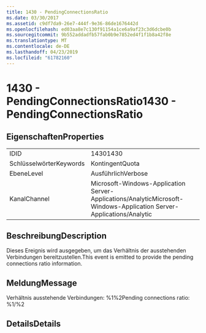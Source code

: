 ```yaml
---
title: 1430 - PendingConnectionsRatio
ms.date: 03/30/2017
ms.assetid: c9df7da9-26e7-444f-9e36-86de1676442d
ms.openlocfilehash: ed03aa8e7c130f91154a1ce6a9af23c3d6dcbe0b
ms.sourcegitcommit: 9b552addadfb57fab0b9e7852ed4f1f1b8a42f8e
ms.translationtype: MT
ms.contentlocale: de-DE
ms.lasthandoff: 04/23/2019
ms.locfileid: "61782160"
---
```

# <a name="1430---pendingconnectionsratio"></a><span data-ttu-id="ad388-102">1430 - PendingConnectionsRatio</span><span class="sxs-lookup"><span data-stu-id="ad388-102">1430 - PendingConnectionsRatio</span></span>
## <a name="properties"></a><span data-ttu-id="ad388-103">Eigenschaften</span><span class="sxs-lookup"><span data-stu-id="ad388-103">Properties</span></span>  
  
|||  
|-|-|  
|<span data-ttu-id="ad388-104">ID</span><span class="sxs-lookup"><span data-stu-id="ad388-104">ID</span></span>|<span data-ttu-id="ad388-105">1430</span><span class="sxs-lookup"><span data-stu-id="ad388-105">1430</span></span>|  
|<span data-ttu-id="ad388-106">Schlüsselwörter</span><span class="sxs-lookup"><span data-stu-id="ad388-106">Keywords</span></span>|<span data-ttu-id="ad388-107">Kontingent</span><span class="sxs-lookup"><span data-stu-id="ad388-107">Quota</span></span>|  
|<span data-ttu-id="ad388-108">Ebene</span><span class="sxs-lookup"><span data-stu-id="ad388-108">Level</span></span>|<span data-ttu-id="ad388-109">Ausführlich</span><span class="sxs-lookup"><span data-stu-id="ad388-109">Verbose</span></span>|  
|<span data-ttu-id="ad388-110">Kanal</span><span class="sxs-lookup"><span data-stu-id="ad388-110">Channel</span></span>|<span data-ttu-id="ad388-111">Microsoft-Windows-Application Server-Applications/Analytic</span><span class="sxs-lookup"><span data-stu-id="ad388-111">Microsoft-Windows-Application Server-Applications/Analytic</span></span>|  
  
## <a name="description"></a><span data-ttu-id="ad388-112">Beschreibung</span><span class="sxs-lookup"><span data-stu-id="ad388-112">Description</span></span>  
 <span data-ttu-id="ad388-113">Dieses Ereignis wird ausgegeben, um das Verhältnis der ausstehenden Verbindungen bereitzustellen.</span><span class="sxs-lookup"><span data-stu-id="ad388-113">This event is emitted to provide the pending connections ratio information.</span></span>  
  
## <a name="message"></a><span data-ttu-id="ad388-114">Meldung</span><span class="sxs-lookup"><span data-stu-id="ad388-114">Message</span></span>  
 <span data-ttu-id="ad388-115">Verhältnis ausstehende Verbindungen: %1%2</span><span class="sxs-lookup"><span data-stu-id="ad388-115">Pending connections ratio: %1/%2</span></span>  
  
## <a name="details"></a><span data-ttu-id="ad388-116">Details</span><span class="sxs-lookup"><span data-stu-id="ad388-116">Details</span></span>
